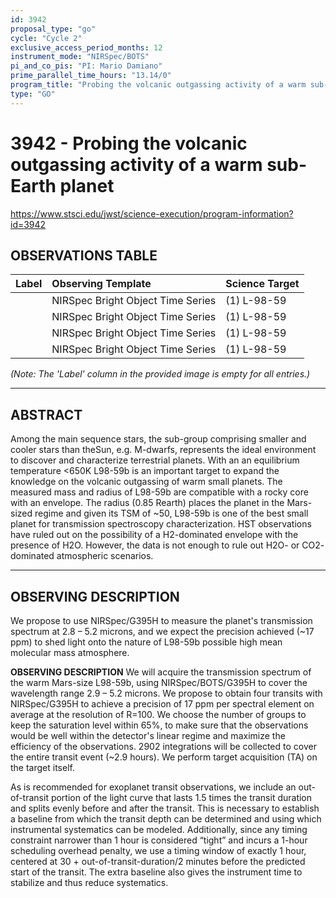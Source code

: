 ```yaml
---
id: 3942
proposal_type: "go"
cycle: "Cycle 2"
exclusive_access_period_months: 12
instrument_mode: "NIRSpec/BOTS"
pi_and_co_pis: "PI: Mario Damiano"
prime_parallel_time_hours: "13.14/0"
program_title: "Probing the volcanic outgassing activity of a warm sub-Earth planet"
type: "GO"
---
```

# 3942 - Probing the volcanic outgassing activity of a warm sub-Earth planet
https://www.stsci.edu/jwst/science-execution/program-information?id=3942
## OBSERVATIONS TABLE
| Label | Observing Template                | Science Target |
| :---- | :-------------------------------- | :------------- |
|       | NIRSpec Bright Object Time Series | (1) L-98-59    |
|       | NIRSpec Bright Object Time Series | (1) L-98-59    |
|       | NIRSpec Bright Object Time Series | (1) L-98-59    |
|       | NIRSpec Bright Object Time Series | (1) L-98-59    |

*(Note: The 'Label' column in the provided image is empty for all entries.)*

---

## ABSTRACT

Among the main sequence stars, the sub-group comprising smaller and cooler stars than theSun, e.g. M-dwarfs, represents the ideal environment to discover and characterize terrestrial planets. With an an equilibrium temperature <650K L98-59b is an important target to expand the knowledge on the volcanic outgassing of warm small planets. The measured mass and radius of L98-59b are compatible with a rocky core with an envelope. The radius (0.85 Rearth) places the planet in the Mars-sized regime and given its TSM of ~50, L98-59b is one of the best small planet for transmission spectroscopy characterization. HST observations have ruled out on the possibility of a H2-dominated envelope with the presence of H2O. However, the data is not enough to rule out H2O- or CO2- dominated atmospheric scenarios.

---

## OBSERVING DESCRIPTION

We propose to use NIRSpec/G395H to measure the planet's transmission spectrum at 2.8 – 5.2 microns, and we expect the precision achieved (~17 ppm) to shed light onto the nature of L98-59b possible high mean molecular mass atmosphere.

**OBSERVING DESCRIPTION**
We will acquire the transmission spectrum of the warm Mars-size L98-59b, using NIRSpec/BOTS/G395H to cover the wavelength range 2.9 – 5.2 microns. We propose to obtain four transits with NIRSpec/G395H to achieve a precision of 17 ppm per spectral element on average at the resolution of R=100. We choose the number of groups to keep the saturation level within 65%, to make sure that the observations would be well within the detector's linear regime and maximize the efficiency of the observations. 2902 integrations will be collected to cover the entire transit event (~2.9 hours). We perform target acquisition (TA) on the target itself.

As is recommended for exoplanet transit observations, we include an out-of-transit portion of the light curve that lasts 1.5 times the transit duration and splits evenly before and after the transit. This is necessary to establish a baseline from which the transit depth can be determined and using which instrumental systematics can be modeled. Additionally, since any timing constraint narrower than 1 hour is considered “tight” and incurs a 1-hour scheduling overhead penalty, we use a timing window of exactly 1 hour, centered at 30 + out-of-transit-duration/2 minutes before the predicted start of the transit. The extra baseline also gives the instrument time to stabilize and thus reduce systematics.